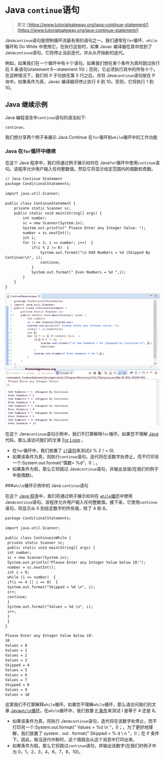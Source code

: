 # Java `continue`语句

> 原文:[https://www.tutorialgateway.org/java-continue-statement/](https://www.tutorialgateway.org/java-continue-statement/)

Java`continue`语句是控制循环流最有用的语句之一。我们通常在`for`循环、`while`循环和 Do While 中使用它。在执行这些时，如果 Javac 编译器在其中找到了 Java`continue`语句，它将停止当前迭代，并从头开始新的迭代。

例如，如果我们在一个循环中有十个语句。如果我们想在某个条件为真时跳过执行后 5 条语句(statement 6—statement 10)；否则，它必须执行其中的所有十个。在这种情况下，我们将 if 子句放在第 5 行之后，并将 Java`continue`语句放在 If 块中。如果条件为真，Javac 编译器将停止执行 6 到 10。否则，它将执行 1 到 10。

## Java 继续示例

Java 编程语言中`continue`语句的语法如下:

```
continue;
```

我们想分享两个例子来展示 Java Continue 在`for`循环和`while`循环中的工作功能

### Java 在`for`循环中继续

在这个 Java 程序中，我们将通过例子展示如何在 Java`for`循环中使用`continue`语句。该程序允许用户输入任何整数值。然后它将显示给定范围内的偶数和奇数。

```
// Java Continue Statement
package ConditionalStatements;

import java.util.Scanner;

public class ContinueStatement {
	private static Scanner sc;
	public static void main(String[] args) {
		int number;
		sc = new Scanner(System.in);		
		System.out.println(" Please Enter any Integer Value: ");
		number = sc.nextInt();
		int i;
		for (i = 1; i <= number; i++)  {
			if(i % 2 != 0)  {
				System.out.format("\n Odd Numbers = %d (Skipped By Continue)\n", i);
				continue;
			}
			System.out.format(" Even Numbers = %d ",i);
		}
	}
}
```

![Java Continue Statement 1](img/cc161986702766ac7d0433bce97fd231.png)

在这个 Java`continue`语句示例中，我们不打算解释`for`循环。如果您不理解 [Java](https://www.tutorialgateway.org/java-tutorial/) 代码，那么请访问我们的文章 [For Loop](https://www.tutorialgateway.org/java-for-loop/) 。

*   在`for`循环中，我们放置了 [`if`语句](https://www.tutorialgateway.org/java-if-statement/)来测试(i % 2！= 0).
*   如果该条件为真，则执行`continue`语句，迭代将在该数字处停止，而不打印另一个:System.out.format(“偶数= %d”，I)；。
*   如果条件为假，那么它将跳过 Java`continue`语句，并输出该值(在我们的例子中是偶数)。

###`while`循环示例中的 Java `continue`语句

在这个 [Java 程序](https://www.tutorialgateway.org/learn-java-programs/)中，我们将通过例子展示如何在 [`while`循环](https://www.tutorialgateway.org/java-while-loop/)中使用 Java`continue`语句。该程序允许用户输入任何整数值。接下来，它使用`continue`语句，将显示从 0 到给定数字的所有值，除了 4 和 8。

```
package ConditionalStatements;

import java.util.Scanner;

public class ContinueinWhile {
 private static Scanner sc;
 public static void main(String[] args) {
 int number;
 sc = new Scanner(System.in); 
 System.out.println("Please Enter any Integer Value below 10:");
 number = sc.nextInt();
 int i = 0;
 while (i <= number)  {
 if(i == 4 || i == 8)  {
 System.out.format("Skipped = %d \n", i);
 i++;
 continue;
 }
 System.out.format("Values = %d \n", i);
 i++;
 }
 }
}
```

```
Please Enter any Integer Value below 10: 
10
Values = 0 
Values = 1 
Values = 2 
Values = 3 
Skipped = 4 
Values = 5 
Values = 6 
Values = 7 
Skipped = 8 
Values = 9 
Values = 10 
```

这里我们不打算解释`while`循环。如果您不理解`while`循环，那么请访问我们的文章 [Java`while`循环](https://www.tutorialgateway.org/java-while-loop/)。在`while`循环中，我们放置 [If 条件](https://www.tutorialgateway.org/java-if-statement/)来测试 I 是等于 4 还是 8。

*   如果该条件为真，将执行 Java`continue`语句，迭代将在该数字处停止，而不打印另一个:System.out.format(" Values = %d \n "，I)；。为了更好地理解，我们放置了 system . out . format(" Skipped = % d \ n "，I)；在 If 条件下。因此，每当迭代中断时，这个值就会从这个消息中打印出来。
*   如果条件为假，那么它将跳过`continue`语句，并输出该数字(在我们的例子中为 0，1，2，3，4，6，7，8，10)。